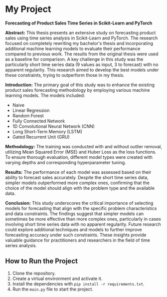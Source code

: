 # My Project

**Forecasting of Product Sales Time Series in Scikit-Learn and PyTorch**

**Abstract:** This thesis presents an extensive study on forecasting product sales using time series analysis in Scikit-Learn and PyTorch. The research focused on completely rewriting my bachelor's thesis and incorporating additional machine learning models to evaluate their performance compared to previous work. The results from the original thesis were used as a baseline for comparison. A key challenge in this study was the particularly short time series data (9 values as input, 3 to forecast) with no apparent regularity. This research aimed to develop the best models under these constraints, trying to outperform those in my thesis.

**Introduction:** The primary goal of this study was to enhance the existing product sales forecasting methodology by employing various machine learning models. The models included:
- Naive
- Linear Regression
- Random Forest
- Fully Connected Network
- 1D Convolutional Neural Network (CNN)
- Long Short-Term Memory (LSTM)
- Gated Recurrent Unit (GRU)

**Methodology:** The training was conducted with and without outlier removal, utilizing Mean Squared Error (MSE) and Huber Loss as the loss functions. To ensure thorough evaluation, different model types were created with varying depths and corresponding hyperparameter tuning.

**Results:** The performance of each model was assessed based on their ability to forecast sales accurately. Despite the short time series data, simpler models outperformed more complex ones, confirming that the choice of the model should align with the problem type and the available data.

**Conclusion:** This study underscores the critical importance of selecting models for forecasting that align with the specific problem characteristics and data constraints. The findings suggest that simpler models can sometimes be more effective than more complex ones, particularly in cases involving short time series data with no apparent regularity. Future research could explore additional techniques and models to further improve forecasting accuracy under such constraints. These insights provide valuable guidance for practitioners and researchers in the field of time series analysis.

## How to Run the Project

1. Clone the repository.
2. Create a virtual environment and activate it.
3. Install the dependencies with `pip install -r requirements.txt`.
4. Run the `main.py` file to start the project.





